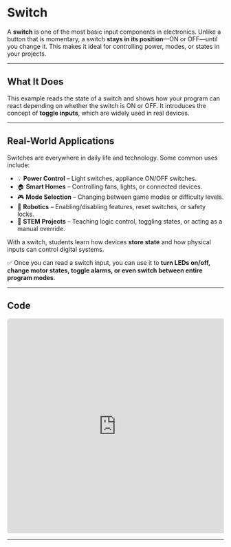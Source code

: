 # Switch

A **switch** is one of the most basic input components in electronics. Unlike a button that is momentary, a switch **stays in its position**—ON or OFF—until you change it. This makes it ideal for controlling power, modes, or states in your projects.

---

## What It Does
This example reads the state of a switch and shows how your program can react depending on whether the switch is ON or OFF. It introduces the concept of **toggle inputs**, which are widely used in real devices.

---

## Real-World Applications
Switches are everywhere in daily life and technology. Some common uses include:

- 💡 **Power Control** – Light switches, appliance ON/OFF switches.  
- 🏠 **Smart Homes** – Controlling fans, lights, or connected devices.  
- 🎮 **Mode Selection** – Changing between game modes or difficulty levels.  
- 🤖 **Robotics** – Enabling/disabling features, reset switches, or safety locks.  
- 🧪 **STEM Projects** – Teaching logic control, toggling states, or acting as a manual override.  

With a switch, students learn how devices **store state** and how physical inputs can control digital systems.

✅ Once you can read a switch input, you can use it to **turn LEDs on/off, change motor states, toggle alarms, or even switch between entire program modes**.

---

## Code
<div style="position:relative; height:500px; width:100%; overflow:hidden;">
  <iframe
    style="position:absolute; top:0; left:0; width:100%; height:100%; border:1px solid #e0e0e0; border-radius:6px;"
    src="https://makecode.microbit.org/S13262-32139-39199-33004"
    allowfullscreen="allowfullscreen"
    frameborder="0"
    sandbox="allow-popups allow-forms allow-scripts allow-same-origin allow-downloads">
  </iframe>
</div>

---





